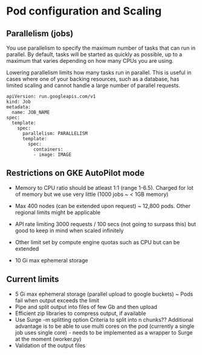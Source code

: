 # Pod configuration and Scaling

## Parallelism (jobs)

You use parallelism to specify the maximum number of tasks that can run in parallel. By default, tasks will be started as quickly as possible, up to a maximum that varies depending on how many CPUs you are using.

Lowering parallelism limits how many tasks run in parallel. This is useful in cases where one of your backing resources, such as a database, has limited scaling and cannot handle a large number of parallel requests.

```
apiVersion: run.googleapis.com/v1
kind: Job
metadata:
  name: JOB_NAME
spec:
  template:
    spec:
      parallelism: PARALLELISM
      template:
        spec:
          containers:
          - image: IMAGE
```

## Restrictions on GKE AutoPilot mode

- Memory to CPU ratio should be atleast 1:1 (range 1-6.5). Charged for lot of memory but we use very little (1000 jobs ~ \< 1GB memory)

- Max 400 nodes (can be extended upon request) ~ 12,800 pods. Other regional limits might be applicable

- API rate limiting 3000 requests / 100 secs (not going to surpass this) but good to keep in mind when scaled infinitely

- Other limit set by compute engine quotas such as CPU but can be extended

- 10 Gi max ephemeral storage

## Current limits

- 5 Gi max ephemeral storage (parallel upload to google buckets) ~ Pods fail when output exceeds the limit
- Pipe and split output into files of few Gb and then upload
- Efficient zip libraries to compress output, if available
- Use Surge -m splitting option
  Criteria to split into n chunks??
  Additional advantage is to be able to use multi cores on the pod (currently a single job uses single core) - needs to be implemented as a wrapper to Surge at the moment (worker.py)
- Validation of the output files
